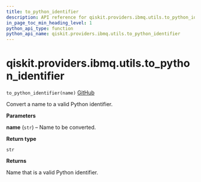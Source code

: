 ```yaml
---
title: to_python_identifier
description: API reference for qiskit.providers.ibmq.utils.to_python_identifier
in_page_toc_min_heading_level: 1
python_api_type: function
python_api_name: qiskit.providers.ibmq.utils.to_python_identifier
---
```


# qiskit.providers.ibmq.utils.to\_python\_identifier

<span id="qiskit.providers.ibmq.utils.to_python_identifier" />

`to_python_identifier(name)` [GitHub](https://github.com/qiskit/qiskit-ibmq-provider/tree/stable/0.13/qiskit/providers/ibmq/utils/utils.py "view source code")

Convert a name to a valid Python identifier.

**Parameters**

**name** (`str`) – Name to be converted.

**Return type**

`str`

**Returns**

Name that is a valid Python identifier.

